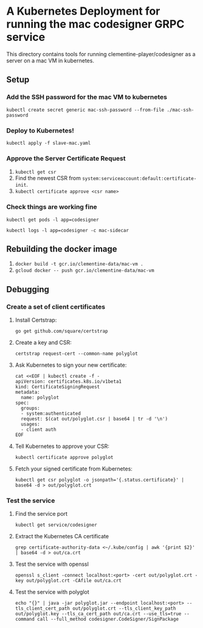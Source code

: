 # A Kubernetes Deployment for running the mac codesigner GRPC service

This directory contains tools for running clementine-player/codesigner as a server on a mac VM in kubernetes.

## Setup

### Add the SSH password for the mac VM to kubernetes

```kubectl create secret generic mac-ssh-password --from-file ./mac-ssh-password```

### Deploy to Kubernetes!

```kubectl apply -f slave-mac.yaml```

### Approve the Server Certificate Request

1. ```kubectl get csr```
1. Find the newest CSR from `system:serviceaccount:default:certificate-init`.
1. ```kubectl certificate approve <csr name>```

### Check things are working fine

```kubectl get pods -l app=codesigner```

```kubectl logs -l app=codesigner -c mac-sidecar```

## Rebuilding the docker image

1. ```docker build -t gcr.io/clementine-data/mac-vm .```
1. ```gcloud docker -- push gcr.io/clementine-data/mac-vm```

## Debugging

### Create a set of client certificates
1. Install Certstrap:

    ```go get github.com/square/certstrap```

1. Create a key and CSR:

    ```certstrap request-cert --common-name polyglot```
    
1. Ask Kubernetes to sign your new certificate:

    ```
    cat <<EOF | kubectl create -f -
    apiVersion: certificates.k8s.io/v1beta1
    kind: CertificateSigningRequest
    metadata:
      name: polyglot
    spec:
      groups:
      - system:authenticated
      request: $(cat out/polyglot.csr | base64 | tr -d '\n')
      usages:
      - client auth
    EOF
    ```
1. Tell Kubernetes to approve your CSR:

    ```kubectl certificate approve polyglot```
    
1. Fetch your signed certificate from Kubernetes:

    ```kubectl get csr polyglot -o jsonpath='{.status.certificate}' | base64 -d > out/polyglot.crt```

### Test the service
1. Find the service port

    ```kubectl get service/codesigner```
    
1. Extract the Kubernetes CA certificate

    ```grep certificate-authority-data <~/.kube/config | awk '{print $2}' | base64 -d > out/ca.crt```

1. Test the service with openssl

    ```openssl s_client -connect localhost:<port> -cert out/polyglot.crt -key out/polyglot.crt -CAfile out/ca.crt```
    
1. Test the service with polyglot

    ```echo "{}" | java -jar polyglot.jar --endpoint localhost:<port> --tls_client_cert_path out/polyglot.crt --tls_client_key_path out/polyglot.key --tls_ca_cert_path out/ca.crt --use_tls=true --command call --full_method codesigner.CodeSigner/SignPackage```
